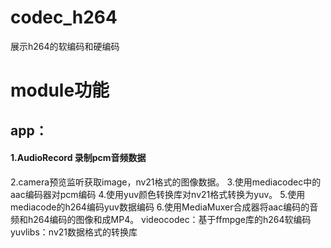 # codec_h264
展示h264的软编码和硬编码
# module功能
## app：
#### 1.AudioRecord 录制pcm音频数据
2.camera预览监听获取image，nv21格式的图像数据。
3.使用mediacodec中的aac编码器对pcm编码
4.使用yuv颜色转换库对nv21格式转换为yuv。
5.使用mediacode的h264编码yuv数据编码
6.使用MediaMuxer合成器将aac编码的音频和h264编码的图像和成MP4。
 videocodec：基于ffmpge库的h264软编码
 yuvlibs：nv21数据格式的转换库
